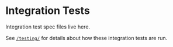# Integration Tests

Integration test spec files live here.

See
[`/testing/`](https://github.com/Transmuted-Space/Calendar-Injest/tree/master/testing)
for details about how these integration tests are run.

